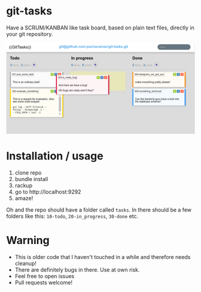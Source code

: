 # git-tasks

Have a SCRUM/KANBAN like task board, based on plain text files, directly in your git repository.


![screenshot](https://github.com/pachacamac/git-tasks/blob/master/screenshot.png?raw=true)


# Installation / usage

1) clone repo
2) bundle install
3) rackup
4) go to http://localhost:9292
5) amaze!

Oh and the repo should have a folder called `tasks`. In there should be a few folders like this: `10-todo`, `20-in_progress`, `30-done` etc.


# Warning

* This is older code that I haven't touched in a while and therefore needs cleanup!
* There are definitely bugs in there. Use at own risk.
* Feel free to open issues
* Pull requests welcome!
